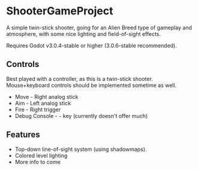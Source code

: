 # ShooterGameProject
A simple twin-stick shooter, going for an Alien Breed type of gameplay and atmosphere, with some nice lighting and field-of-sight effects.

Requires Godot v3.0.4-stable or higher (3.0.6-stable recommended).

## Controls
Best played with a controller, as this is a twin-stick shooter. Mouse+keyboard controls should be implemented sometime as well.

* Move - Right analog stick
* Aim - Left analog stick
* Fire - Right trigger
* Debug Console - `~` key (currently doesn't offer much)

## Features
* Top-down line-of-sight system (using shadowmaps).
* Colored level lighting
* More info to come
